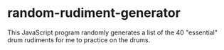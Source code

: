 # random-rudiment-generator

This JavaScript program randomly generates a list of the 40 "essential" drum rudiments for me to practice on the drums.
